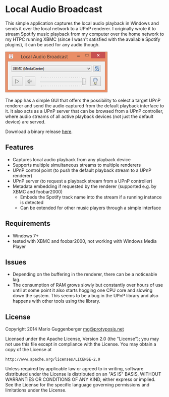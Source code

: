 Local Audio Broadcast
=====================

This simple application captures the local audio playback
in Windows and sends it over the local network to a UPnP renderer. 
I originally wrote it to stream Spotify music playback from 
my computer over the home network to my HTPC running XBMC 
(since I wasn't satisfied with the available Spotify plugins), 
it can be used for any audio though.

![Screenshot of the GUI](screenshot_gui.png)

The app has a simple GUI that offers the possibility to select a
target UPnP renderer and send the audio captured from the default
playback interface to it. It also acts as a UPnP server that can
be browsed from a UPnP controller, where audio streams of all
active playback devices (not just the default device) are served.

Download a binary release [here](https://github.com/protyposis/LocalAudioBroadcast/releases).


Features
--------

* Captures local audio playback from any playback device
* Supports multiple simultaneous streams to multiple renderers
* UPnP control point (to push the default playback stream to a UPnP renderer)
* UPnP server (to request a playback stream from a UPnP controller)
* Metadata embedding if requested by the renderer (supported e.g. by XBMC and foobar2000)
    * Embeds the Spotify track name into the stream if a running instance is detected
    * Can be extended for other music players through a simple interface


Requirements
------------

* Windows 7+
* tested with XBMC and foobar2000, not working with Windows Media Player


Issues
------

* Depending on the buffering in the renderer, there can be a noticeable lag.
* The consumption of RAM grows slowly but constantly over hours of use until at some point it also starts hogging one CPU core and slowing down the system. This seems to be a bug in the UPnP library and also happens with other tools using the library.


License
-------

Copyright 2014 Mario Guggenberger <mg@protyposis.net>

Licensed under the Apache License, Version 2.0 (the "License");
you may not use this file except in compliance with the License.
You may obtain a copy of the License at

    http://www.apache.org/licenses/LICENSE-2.0

Unless required by applicable law or agreed to in writing, software
distributed under the License is distributed on an "AS IS" BASIS,
WITHOUT WARRANTIES OR CONDITIONS OF ANY KIND, either express or implied.
See the License for the specific language governing permissions and
limitations under the License.
